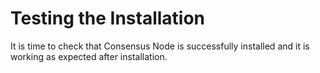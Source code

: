 # Testing the Installation <a id="testing-the-installation"></a>

It is time to check that Consensus Node is successfully installed and it is working as expected after installation.
